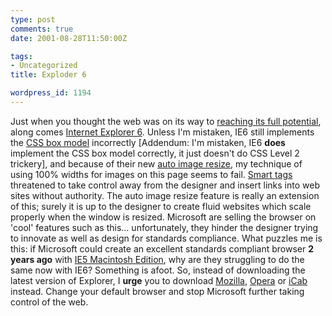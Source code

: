 ```yaml
---
type: post
comments: true
date: 2001-08-28T11:50:00Z

tags:
- Uncategorized
title: Exploder 6

wordpress_id: 1194
---
```


Just when you thought the web was on its way to [reaching its full potential](http://www.w3.org/), along comes [Internet Explorer 6](http://www.microsoft.com/windows/ie/default.htm). Unless I'm mistaken, IE6 still implements the [CSS box model](http://www.w3.org/TR/REC-CSS2/box.html) incorrectly [Addendum: I'm mistaken, IE6 **does** implement the CSS box model correctly, it just doesn't do CSS Level 2 trickery], and because of their new [auto image resize](http://www.microsoft.com/windows/ie/evaluation/overview/flexible.asp), my technique of using 100% widths for images on this page seems to fail. [Smart tags](http://www.glassdog.com/smarttags/) threatened to take control away from the designer and insert links into web sites without authority. The auto image resize feature is really an extension of this; surely it is up to the designer to create fluid websites which scale properly when the window is resized. Microsoft are selling the browser on 'cool' features such as this… unfortunately, they hinder the designer trying to innovate as well as design for standards compliance. What puzzles me is this: if Microsoft could create an excellent standards compliant browser **2 years ago** with [IE5 Macintosh Edition](http://www.microsoft.com/mac/products/ie/ie_default.asp), why are they struggling to do the same now with IE6? Something is afoot. So, instead of downloading the latest version of Explorer, I **urge** you to download [Mozilla](http://www.mozilla.org), [Opera](http://www.opera.com) or [iCab](http://www.icab.de) instead. Change your default browser and stop Microsoft further taking control of the web.
